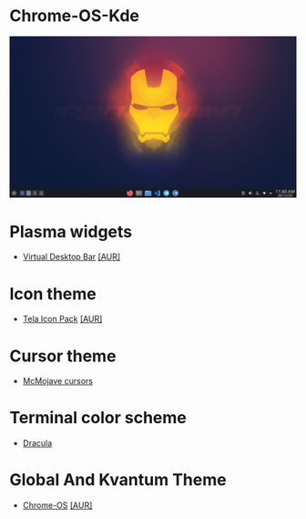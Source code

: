 # Chrome-OS-Kde
![Chrome OS KDE](https://github.com/pavandot/Chrome-OS-Kde/blob/main/Images/preview2.png?raw=true)

# Plasma widgets
- [Virtual Desktop Bar](https://github.com/wsdfhjxc/virtual-desktop-bar) [[AUR]](https://aur.archlinux.org/packages/plasma5-applets-virtual-desktop-bar-git/)

# Icon theme
- [Tela Icon Pack](https://github.com/vinceliuice/Tela-icon-theme) [[AUR]](https://aur.archlinux.org/packages/tela-icon-theme/)

# Cursor theme
- [McMojave cursors](https://store.kde.org/p/1355701/)

# Terminal color scheme
- [Dracula](https://draculatheme.com/konsole/)

# Global And Kvantum Theme
- [Chrome-OS](https://github.com/vinceliuice/ChromeOS-kde) [[AUR]](https://aur.archlinux.org/packages/chromeos-kde-git/)
